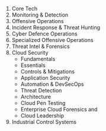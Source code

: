 1. Core Tech
2. Monitoring & Detection
3. Offensive Operations
4. Incident Response & Threat Hunting 
5. Cyber Defence Operations
6. Specialized Offensive Operations
7. Threat Intel & Forensics
8. Cloud Security
    - Fundamentals
    - Essentials
    - Controls & Mitigations
    - Application Security
    - Automation & DevSecOps
    - Threat Detection
    - Architecture
    - Cloud Pen Testing
    - Enterprise Cloud Forensics and 
    - Cloud Leadership
9. Industrial Control Systems